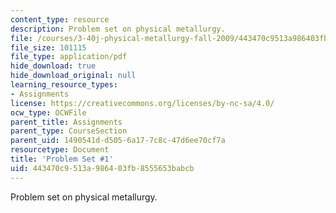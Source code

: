 ```yaml
---
content_type: resource
description: Problem set on physical metallurgy.
file: /courses/3-40j-physical-metallurgy-fall-2009/443470c9513a986403fb8555653babcb_MIT3_40JF09_ps1.pdf
file_size: 101115
file_type: application/pdf
hide_download: true
hide_download_original: null
learning_resource_types:
- Assignments
license: https://creativecommons.org/licenses/by-nc-sa/4.0/
ocw_type: OCWFile
parent_title: Assignments
parent_type: CourseSection
parent_uid: 1490541d-d505-6a17-7c8c-47d6ee70cf7a
resourcetype: Document
title: 'Problem Set #1'
uid: 443470c9-513a-9864-03fb-8555653babcb
---
```

Problem set on physical metallurgy.